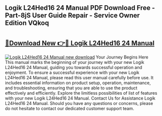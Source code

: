 ## Logik L24Hed16 24 Manual PDF Download Free - Part-8jS User Guide Repair - Service Owner Edition VQkoq

# <h2><a href="http://cf12717.oget.top/?id=Logik+L24Hed16+24+Manual">🔗Download New 👉🔴 Logik L24Hed16 24 Manual</a></h2>

[![Logik L24Hed16 24 Manual new download](https://i.imgur.com/5g1atiW.png)](http://cf12717.oget.top/?id=Logik+L24Hed16+24+Manual)
Your Journey Begins Here This manual marks the beginning of your journey with your new Logik L24Hed16 24 Manual, guiding you towards successful operation and enjoyment. To ensure a successful experience with your new Logik L24Hed16 24 Manual, please read this user manual carefully before use. It includes essential information on product setup, operation, maintenance, and troubleshooting, ensuring that you are able to use the product effectively and efficiently. Explore the limitless possibilities of list of features with your new Logik L24Hed16 24 Manual. Contact Us for Assistance Logik L24Hed16 24 Manual. Should you have any questions or concerns, please do not hesitate to contact our dedicated customer support team.
